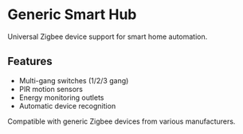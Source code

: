 # Generic Smart Hub

Universal Zigbee device support for smart home automation.

## Features
- Multi-gang switches (1/2/3 gang)
- PIR motion sensors
- Energy monitoring outlets
- Automatic device recognition

Compatible with generic Zigbee devices from various manufacturers.